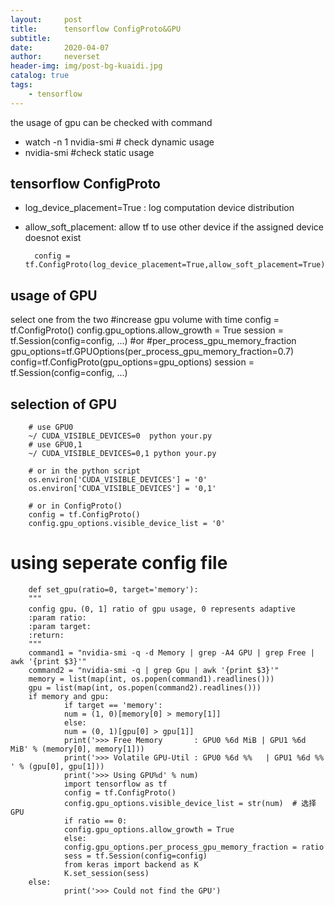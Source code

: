 ```yaml
---
layout:     post
title:      tensorflow ConfigProto&GPU
subtitle:   
date:       2020-04-07
author:     neverset
header-img: img/post-bg-kuaidi.jpg
catalog: true
tags:
    - tensorflow
---
```


the usage of gpu can be checked with command
* watch -n 1 nvidia-smi # check dynamic usage
* nvidia-smi #check static usage

## tensorflow ConfigProto

* log_device_placement=True : log computation device distribution
* allow_soft_placement: allow tf to use other device if the assigned device doesnot exist

        config = tf.ConfigProto(log_device_placement=True,allow_soft_placement=True)

## usage of GPU 
select one from the two
        #increase gpu volume with time
        config = tf.ConfigProto()
        config.gpu_options.allow_growth = True
        session = tf.Session(config=config, ...)
        #or 
        #per_process_gpu_memory_fraction
        gpu_options=tf.GPUOptions(per_process_gpu_memory_fraction=0.7)  
        config=tf.ConfigProto(gpu_options=gpu_options)
        session = tf.Session(config=config, ...)

## selection of GPU

        # use GPU0
        ~/ CUDA_VISIBLE_DEVICES=0  python your.py
        # use GPU0,1
        ~/ CUDA_VISIBLE_DEVICES=0,1 python your.py

        # or in the python script
        os.environ['CUDA_VISIBLE_DEVICES'] = '0' 
        os.environ['CUDA_VISIBLE_DEVICES'] = '0,1'

        # or in ConfigProto()
        config = tf.ConfigProto()
        config.gpu_options.visible_device_list = '0'

# using seperate config file 

        def set_gpu(ratio=0, target='memory'):
        """
        config gpu，(0, 1] ratio of gpu usage, 0 represents adaptive
        :param ratio:
        :param target:
        :return:
        """
        command1 = "nvidia-smi -q -d Memory | grep -A4 GPU | grep Free | awk '{print $3}'"
        command2 = "nvidia-smi -q | grep Gpu | awk '{print $3}'"
        memory = list(map(int, os.popen(command1).readlines()))
        gpu = list(map(int, os.popen(command2).readlines()))
        if memory and gpu:
                if target == 'memory':
                num = (1, 0)[memory[0] > memory[1]]
                else:
                num = (0, 1)[gpu[0] > gpu[1]]
                print('>>> Free Memory       : GPU0 %6d MiB | GPU1 %6d MiB' % (memory[0], memory[1]))
                print('>>> Volatile GPU-Util : GPU0 %6d %%   | GPU1 %6d %% ' % (gpu[0], gpu[1]))
                print('>>> Using GPU%d' % num)
                import tensorflow as tf
                config = tf.ConfigProto()
                config.gpu_options.visible_device_list = str(num)  # 选择GPU
                if ratio == 0:
                config.gpu_options.allow_growth = True
                else:
                config.gpu_options.per_process_gpu_memory_fraction = ratio
                sess = tf.Session(config=config)
                from keras import backend as K
                K.set_session(sess)
        else:
                print('>>> Could not find the GPU')
